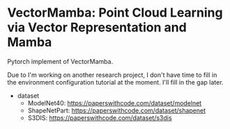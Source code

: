 # VectorMamba: Point Cloud Learning via Vector Representation and Mamba
Pytorch implement of VectorMamba.

Due to I'm working on another research project, I don't have time to fill in the environment configuration tutorial at the moment. I'll fill in the gap later.

- dataset
  - ModelNet40: https://paperswithcode.com/dataset/modelnet
  - ShapeNetPart: https://paperswithcode.com/dataset/shapenet
  - S3DIS: https://paperswithcode.com/dataset/s3dis
